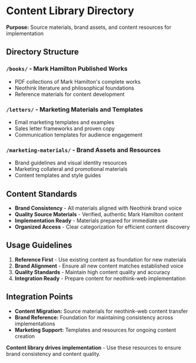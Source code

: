 # Content Library Directory

**Purpose:** Source materials, brand assets, and content resources for implementation

## Directory Structure

### `/books/` - Mark Hamilton Published Works
- PDF collections of Mark Hamilton's complete works
- Neothink literature and philosophical foundations
- Reference materials for content development

### `/letters/` - Marketing Materials and Templates
- Email marketing templates and examples
- Sales letter frameworks and proven copy
- Communication templates for audience engagement

### `/marketing-materials/` - Brand Assets and Resources
- Brand guidelines and visual identity resources
- Marketing collateral and promotional materials
- Content templates and style guides

## Content Standards

- **Brand Consistency** - All materials aligned with Neothink brand voice
- **Quality Source Materials** - Verified, authentic Mark Hamilton content
- **Implementation Ready** - Materials prepared for immediate use
- **Organized Access** - Clear categorization for efficient content discovery

## Usage Guidelines

1. **Reference First** - Use existing content as foundation for new materials
2. **Brand Alignment** - Ensure all new content matches established voice
3. **Quality Standards** - Maintain high content quality and accuracy
4. **Integration Ready** - Prepare content for neothink-web implementation

## Integration Points

- **Content Migration:** Source materials for neothink-web content transfer
- **Brand Reference:** Foundation for maintaining consistency across implementations
- **Marketing Support:** Templates and resources for ongoing content creation

**Content library drives implementation** - Use these resources to ensure brand consistency and content quality.